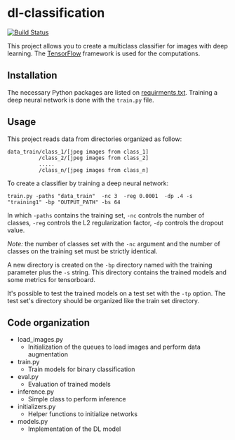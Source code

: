 


# dl-classification

[![Build Status](https://travis-ci.org/matthieuo/dl-classification.svg?branch=master)](https://travis-ci.org/matthieuo/dl-classification)


This project allows you to create a multiclass classifier for images with deep learning. The  [TensorFlow](http://www.tensorflow.org/) framework is used for the computations.
 
## Installation
The necessary Python packages are listed on [requirments.txt](requirments.txt). Training a deep neural network is done with the `train.py` file.


## Usage
This project reads data from directories organized as follow:


```
data_train/class_1/[jpeg images from class_1]
          /class_2/[jpeg images from class_2]
          .....
          /class_n/[jpeg images from class_n]
```


To create a classifier by training a deep neural network:

`train.py -paths "data_train"  -nc 3  -reg 0.0001  -dp .4 -s "training1" -bp "OUTPUT_PATH" -bs 64` 

In which `-paths` contains the training set, `-nc` controls the number of classes, `-reg` controls the L2 regularization factor, `-dp` controls the dropout value. 


*Note:* the number of classes set with the  `-nc` argument and the number of classes on the training set must be strictly identical.

A new directory is created on the `-bp` directory named with the training parameter plus the `-s` string. This directory contains the trained models and some metrics for tensorboard.


It's possible to test the trained models on a test set with the `-tp` option. The test set's directory should be organized like the train set directory.



## Code organization

* load_images.py
    * Initialization of the queues to load images and perform data augmentation
* train.py
    * Train models for binary classification
* eval.py
    * Evaluation of trained models
* inference.py
    * Simple class to perform inference
* initializers.py
    * Helper functions to initialize networks
* models.py
    * Implementation of the DL model



